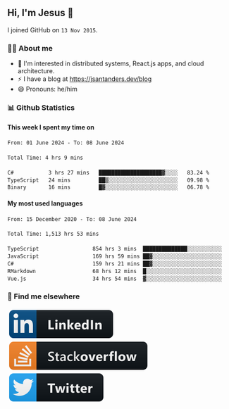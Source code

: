 ## Hi, I'm Jesus 👋

I joined GitHub on `13 Nov 2015`.

<!-- Talking about you -->

### 👨‍💻 About me

- 👦 I'm interested in distributed systems, React.js apps, and cloud architecture.
- ⚡️ I have a blog at <https://jsantanders.dev/blog>
- 😄 Pronouns: he/him

### 📊 Github Statistics

#### This week I spent my time on

<!--START_SECTION:weekly-->

```txt
From: 01 June 2024 - To: 08 June 2024

Total Time: 4 hrs 9 mins

C#           3 hrs 27 mins   ████████████████████▓░░░░   83.24 %
TypeScript   24 mins         ██▒░░░░░░░░░░░░░░░░░░░░░░   09.98 %
Binary       16 mins         █▓░░░░░░░░░░░░░░░░░░░░░░░   06.78 %
```

<!--END_SECTION:weekly-->

#### My most used languages

<!--START_SECTION:alltime-->

```txt
From: 15 December 2020 - To: 08 June 2024

Total Time: 1,513 hrs 53 mins

TypeScript                 854 hrs 3 mins  ██████████████░░░░░░░░░░░   56.41 %
JavaScript                 169 hrs 59 mins ██▓░░░░░░░░░░░░░░░░░░░░░░   11.23 %
C#                         159 hrs 21 mins ██▓░░░░░░░░░░░░░░░░░░░░░░   10.53 %
RMarkdown                  68 hrs 12 mins  █░░░░░░░░░░░░░░░░░░░░░░░░   04.51 %
Vue.js                     34 hrs 54 mins  ▓░░░░░░░░░░░░░░░░░░░░░░░░   02.31 %
```

<!--END_SECTION:alltime-->

### 📢 Find me elsewhere

<p>
  <a target="_blank" href="https://linkedin.com/in/jsantanders">
    <img src="https://github.com/jsantanders/jsantanders/blob/master/img/linkedin.svg" alt="LinkedIn" style="vertical-align:top; margin:4px">
  </a>
  
  <a target="_blank" href="https://stackoverflow.com/users/7318331/jesus-santander">
    <img src="https://github.com/jsantanders/jsantanders/blob/master/img/stackoverflow.svg" alt="StackOverflow" style="vertical-align:top; margin:4px">
  </a>
  
  <a target="_blank" href="http://twitter.com/jsantanders">
    <img src="https://github.com/jsantanders/jsantanders/blob/master/img/twitter.svg" alt="Twitter" style="vertical-align:top; margin:4px">
  </a>
</p>
